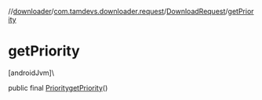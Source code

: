 //[downloader](../../../index.md)/[com.tamdevs.downloader.request](../index.md)/[DownloadRequest](index.md)/[getPriority](get-priority.md)

# getPriority

[androidJvm]\

public final [Priority](../../com.tamdevs.downloader/-priority/index.md)[getPriority](get-priority.md)()

